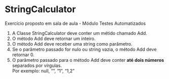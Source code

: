 # StringCalculator
Exercício proposto em sala de aula - Módulo Testes Automatizados

1. A Classe StringCalculator deve conter um métido chamado Add.
2. O método Add deve retornar um inteiro.
3. O método Add deve receber uma string como parâmetro.
4. Se o parâmetro passado for nulo ou string vazia, o método Add deve retornar 0.
5. O parâmetro passado para o método Add deve conter **até dois números** separados por vírgulas. <br/>
Por exemplo: null, “”, “1”, “1,2”
